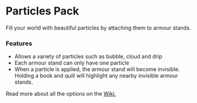 # Particles Pack<!--$headerTitle--><!--$pmc:delete-->

Fill your world with beautiful particles by attaching them to armour stands.<!--$pmc:headerSize-->

### Features
- Allows a variety of particles such as bubble, cloud and drip
- Each armour stand can only have one particle
- When a particle is applied, the armour stand will become invisible. Holding a book and quill will highlight any nearby invisible armour stands.

Read more about all the options on the [Wiki.](https://wiki.gm4.co/Better_Armour_Stands/Particles_Pack)
